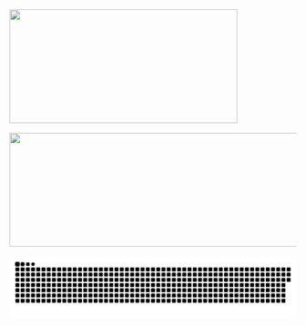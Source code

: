   <img width="400" height="200" src="https://github-readme-stats.vercel.app/api/top-langs/?username=sammorozov&size_weight=0.15&count_weight=0.5&layout=compact&theme=vision-friendly-dark">
</p>

<p align="center">
  <img width="600" height="200" src="https://github-readme-stats.vercel.app/api?username=pragalvhasharma&show_icons=true&theme=vision-friendly-dark">

<p align="center">
 <img width="1000" src="https://github.com/PragalvhaSharma/PragalvhaSharma/blob/main/Snake.svg" alt="snake"/>
</p>



